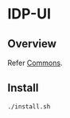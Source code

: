 # IDP-UI

## Overview
Refer [Commons](https://docs.mosip.io/1.2.0/modules/commons).

## Install 
```
./install.sh
```



